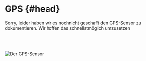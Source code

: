 # GPS {#head}
<div class="description">Sorry, leider haben wir es nochnicht geschafft den GPS-Sensor zu dokumentieren. Wir hoffen das schnellstmöglich umzusetzen</div>

<div class="line">
    <br>
    <br>
    <br>
</div>

![Der GPS-Sensor](https://raw.githubusercontent.com/sensebox/books-v2/home/pictures/gps%20top.png?token=AUIA5-Zb9YU5U95bMBXGOrfC2B4mQHWrks5bFk_9wA%3D%3D)

